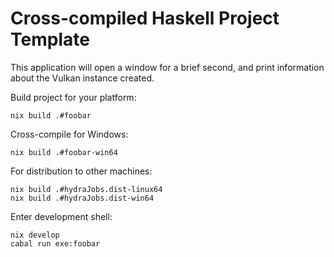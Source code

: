 # Cross-compiled Haskell Project Template

This application will open a window for a brief second, and print information about the Vulkan instance created.

Build project for your platform:

```
nix build .#foobar
```

Cross-compile for Windows:

```
nix build .#foobar-win64
```

For distribution to other machines:

```
nix build .#hydraJobs.dist-linux64
nix build .#hydraJobs.dist-win64
```

Enter development shell:

```
nix develop
cabal run exe:foobar
```
